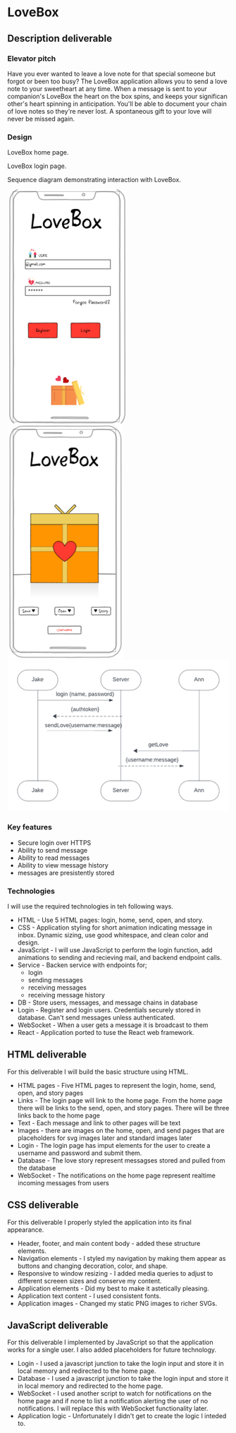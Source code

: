 # LoveBox

## Description deliverable

### Elevator pitch

Have you ever wanted to leave a love note for that special someone but forgot or been too busy? The LoveBox application allows you to send a love note to your sweetheart at any time. When a message is sent to your companion's LoveBox the heart on the box spins, and keeps your significan other's heart spinning in anticipation. You'll be able to document your chain of love notes so they're never lost. A spontaneous gift to your love will never be missed again.

### Design

LoveBox home page.

LoveBox login page.

Sequence diagram demonstrating interaction with LoveBox.

![Screenshot of the LoveBox login page](https://github.com/mmosiahc/Startup/blob/main/LoveBoxLoginSample.png) 
![Screenshot of the LoveBox home page](https://github.com/mmosiahc/Startup/blob/main/loveBoxHome.png)
![Image of sequence diagram](https://github.com/mmosiahc/Startup/blob/main/loveBoxSequenceDiagram.png)

### Key features
- Secure login over HTTPS
- Ability to send message
- Ability to read messages
- Ability to view message history
- messages are presistently stored

### Technologies

I will use the required technologies in teh following ways.

- HTML - Use 5 HTML pages: login, home, send, open, and story.
- CSS - Application styling for short animation indicating message in inbox. Dynamic sizing, use good whitespace, and clean color and design.
- JavaScript - I will use JavaScript to perform the login function, add animations to sending and recieving mail, and backend endpoint calls.
- Service - Backen service with endpoints for;
    - login
    - sending messages
    - receiving messages
    - receiving message history
- DB - Store users, messages, and message chains in database
- Login - Register and login users. Credentials securely stored in database. Can't send messages unless authenticated.
- WebSocket - When a user gets a message it is broadcast to them
- React - Application ported to tuse the React web framework.

 ## HTML deliverable

For this deliverable I will build the basic structure using HTML.

- HTML pages - Five HTML pages to represent the login, home, send, open, and story pages
- Links - The login page will link to the home page. From the home page there will be links to the send, open, and story pages. There will be three links back to the home page
- Text - Each message and link to other pages will be text
- Images - there are images on the home, open, and send pages that are placeholders for svg images later and standard images later
- Login - The login page has imput elements for the user to create a username and password and submit them.
- Database - The love story represent messagses stored and pulled from the database
- WebSocket - The notifications on the home page represent realtime incoming messages from users

## CSS deliverable

For this deliverable I properly styled the application into its final appearance.

- Header, footer, and main content body - added these structure elements.
- Navigation elements - I styled my navigation by making them appear as buttons and changing decoration, color, and shape.
- Responsive to window resizing - I added media queries to adjust to different screeen sizes and conserve my content.
- Application elements - Did my best to make it astetically pleasing.
- Application text content - I used consistent fonts.
- Application images - Changed my static PNG images to richer SVGs.

## JavaScript deliverable

For this deliverable I implemented by JavaScript so that the application works for a single user. I also added placeholders for future technology.

- Login - I used a javascript junction to take the login input and store it in local memory and redirected to the home page.
- Database - I used a javascript junction to take the login input and store it in local memory and redirected to the home page.
- WebSocket - I used another script to watch for notifications on the home page and if none to list a notification alerting the user of no notifications. I will replace this with WebSocket functionality later.
- Application logic - Unfortunately I didn't get to create the logic I inteded to.

